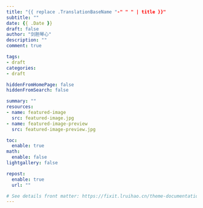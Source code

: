 ```yaml
---
title: "{{ replace .TranslationBaseName "-" " " | title }}"
subtitle: ""
date: {{ .Date }}
draft: false
author: "剑胆琴心"
description: ""
comment: true

tags:
- draft
categories:
- draft

hiddenFromHomePage: false
hiddenFromSearch: false

summary: ""
resources:
- name: featured-image
  src: featured-image.jpg
- name: featured-image-preview
  src: featured-image-preview.jpg

toc:
  enable: true
math:
  enable: false
lightgallery: false

repost:
  enable: true
  url: ""

# See details front matter: https://fixit.lruihao.cn/theme-documentation-content/#front-matter
---
```


<!--more-->
